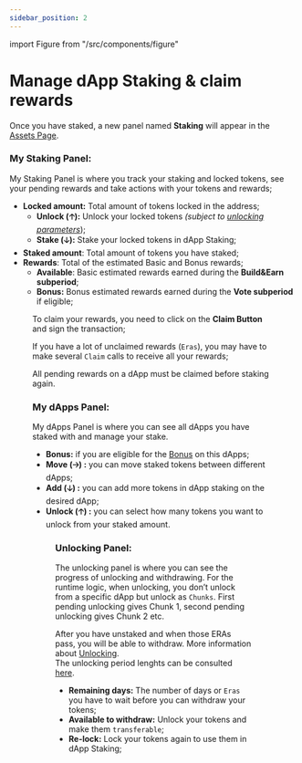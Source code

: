 ```yaml
---
sidebar_position: 2
---
```


import Figure from "/src/components/figure"

# Manage dApp Staking & claim rewards

Once you have staked, a new panel named **Staking**  will appear in the [Assets Page](https://portal.astar.network/astar/assets).

### My Staking Panel: 

My Staking Panel is where you track your staking and locked tokens, see your pending rewards and take actions with your tokens and rewards;

- **Locked amount:** Total amount of tokens locked in the address;
    - **Unlock (🡡):** Unlock your locked tokens *(subject to [unlocking parameters](/docs/use/dapp-staking/for-stakers/unstaking#overview)*);
    - **Stake (🡣):** Stake your locked tokens in dApp Staking;
- **Staked amount**: Total amount of tokens you have staked;
- **Rewards**: Total of the estimated Basic and Bonus rewards;
    - **Available**: Basic estimated rewards earned during the **Build&Earn subperiod**;
    - **Bonus:** Bonus estimated rewards earned during the **Vote subperiod** if eligible;

<Figure src={require('/docs/use/dapp-staking/for-stakers/img/Staking_Panel_1.png').default } width="100%" /> 

To claim your rewards, you need to click on the **Claim Button** and sign the transaction;

If you have a lot of unclaimed rewards (`Eras`), you may have to make several `Claim` calls to receive all your rewards;

All pending rewards on a dApp must be claimed before staking again.

### My dApps Panel:

My dApps Panel is where you can see all dApps you have staked with and manage your stake.

- **Bonus:** if you are eligible for the [Bonus](/docs/use/dapp-staking/for-stakers/#bonus-staking-rewards) on this dApps;
- **Move (🡢) :** you can move staked tokens between different dApps;
- **Add (🡣) :** you can add more tokens in dApp staking on the desired dApp;
- **Unlock (🡡) :** you can select how many tokens you want to unlock from your staked amount.

<Figure src={require('/docs/use/dapp-staking/for-stakers/img/MydApps_Panel_1.png').default } width="100%" /> 

### Unlocking Panel:

The unlocking panel is where you can see the progress of unlocking and withdrawing. 
For the runtime logic, when unlocking, you don’t unlock from a specific dApp but unlock as `Chunks`. First pending unlocking gives Chunk 1, second pending unlocking gives Chunk 2 etc. 

After you have unstaked and when those ERAs pass, you will be able to withdraw. More information about [Unlocking](/docs/use/dapp-staking/for-stakers/unstaking/).  
The unlocking period lenghts can be consulted [here](/docs/use/dapp-staking/for-stakers/#parameters). 

- **Remaining days:** The number of days or `Eras` you have to wait before you can withdraw your tokens;
- **Available to withdraw:** Unlock your tokens and make them `transferable`;
- **Re-lock:** Lock your tokens again to use them in dApp Staking;

<Figure src={require('/docs/use/dapp-staking/for-stakers/img/Unbonding_1.png').default } width="100%" /> 